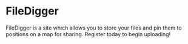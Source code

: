 # FileDigger
FileDigger is a site which allows you to store your files and pin them to positions on a map for sharing. Register today to begin uploading!
